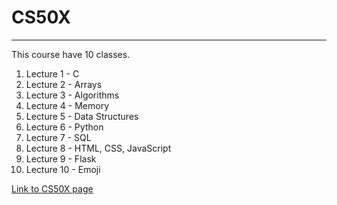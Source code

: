 # CS50X
___

This course have 10 classes.

1. Lecture 1 - C
2. Lecture 2 - Arrays
3. Lecture 3 - Algorithms
4. Lecture 4 - Memory
5. Lecture 5 - Data Structures
6. Lecture 6 - Python
7. Lecture 7 - SQL
8. Lecture 8 - HTML, CSS, JavaScript
9.  Lecture 9 - Flask
10. Lecture 10 - Emoji

[Link to CS50X page](https://cs50.harvard.edu/x/2023/)